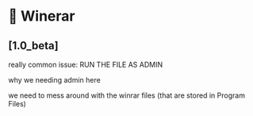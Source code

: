 # 🍷 Winerar
## [1.0_beta]



really common issue: RUN THE FILE AS ADMIN 


why we needing admin here


we need to mess around with the winrar files (that are stored in Program Files)
